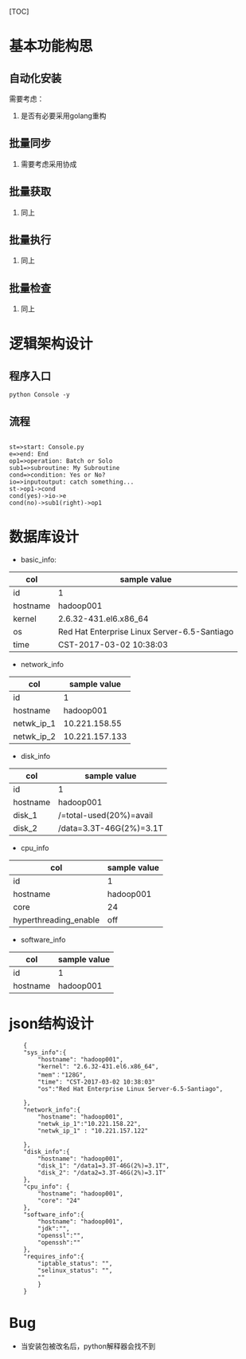 [TOC]

# 基本功能构思

## 自动化安装
 需要考虑：
 1. 是否有必要采用golang重构

## 批量同步
 1. 需要考虑采用协成
## 批量获取
 1. 同上
## 批量执行
 1. 同上
## 批量检查
 1. 同上

# 逻辑架构设计
## 程序入口

 ```
 python Console -y
 ```
## 流程

```flow

st=>start: Console.py
e=>end: End
op1=>operation: Batch or Solo
sub1=>subroutine: My Subroutine
cond=>condition: Yes or No?
io=>inputoutput: catch something...
st->op1->cond
cond(yes)->io->e
cond(no)->sub1(right)->op1

```

# 数据库设计

* basic_info:

| col      | sample value                             |
| -------- | ---------------------------------------- |
| id       | 1                                        |
| hostname | hadoop001                                |
| kernel   | 2.6.32-431.el6.x86_64                    |
| os       | Red Hat Enterprise Linux Server-6.5-Santiago |
| time     | CST-2017-03-02 10:38:03                  |

* network_info

| col        | sample value   |
| ---------- | -------------- |
| id         | 1              |
| hostname   | hadoop001      |
| netwk_ip_1 | 10.221.158.55  |
| netwk_ip_2 | 10.221.157.133 |

* disk_info

| col      | sample value            |
| -------- | ----------------------- |
| id       | 1                       |
| hostname | hadoop001               |
| disk_1   | /=total-used(20%)=avail |
| disk_2   | /data=3.3T-46G(2%)=3.1T |


* cpu_info

| col                   | sample value |
| --------------------- | ------------ |
| id                    | 1            |
| hostname              | hadoop001    |
| core                  | 24           |
| hyperthreading_enable | off          |



* software_info

| col      | sample value |
| -------- | ------------ |
| id       | 1            |
| hostname | hadoop001    |

# json结构设计

```
	{
	"sys_info":{
	    "hostname": "hadoop001",
	    "kernel": "2.6.32-431.el6.x86_64",
	    "mem"："128G",
	    "time": "CST-2017-03-02 10:38:03"
	    "os":"Red Hat Enterprise Linux Server-6.5-Santiago",
	
	},
	"network_info":{
	    "hostname": "hadoop001",
	    "netwk_ip_1":"10.221.158.22",
	    "netwk_ip_1" : "10.221.157.122"
	
	},
	"disk_info":{
	    "hostname": "hadoop001",
	    "disk_1": "/data1=3.3T-46G(2%)=3.1T",
	    "disk_2": "/data2=3.3T-46G(2%)=3.1T"
	},
	"cpu_info": {
	    "hostname": "hadoop001",
	    "core": "24"
	},
	"software_info":{
	    "hostname": "hadoop001",
	    "jdk":"",
	    "openssl":"",
	    "openssh":""
	},
	"requires_info":{
	    "iptable_status": "",
	    "selinux_status": "",
	    ""
		}
	}

```


# Bug

* 当安装包被改名后，python解释器会找不到

```

```